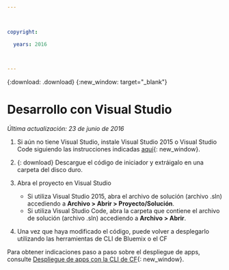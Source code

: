 ```yaml
---

 

copyright:

  years: 2016

 

---
```


{:download: .download}
{:new_window: target="_blank"}

# Desarrollo con Visual Studio

*Última actualización: 23 de junio de 2016*

  1. Si aún no tiene Visual Studio, instale Visual Studio 2015 o Visual Studio Code siguiendo las instrucciones indicadas
[aquí](https://msdn.microsoft.com/en-us/library/e2h7fzkw.aspx){: new_window}.

  1. {: download} Descargue el código de iniciador y extráigalo en una carpeta del disco duro.

  1. Abra el proyecto en Visual Studio

      + Si utiliza Visual Studio 2015, abra el archivo de solución (archivo .sln) accediendo a **Archivo > Abrir > Proyecto/Solución**.
      + Si utiliza Visual Studio Code, abra la carpeta que contiene el archivo de solución (archivo .sln) accediendo a
**Archivo > Abrir**.

  1. Una vez que haya modificado el código, puede volver a desplegarlo utilizando las herramientas de CLI de Bluemix o el CF

Para obtener indicaciones paso a paso sobre el despliegue de apps, consulte
[Despliegue de apps con la CLI de CF](./install_cli.html){: new_window}.
